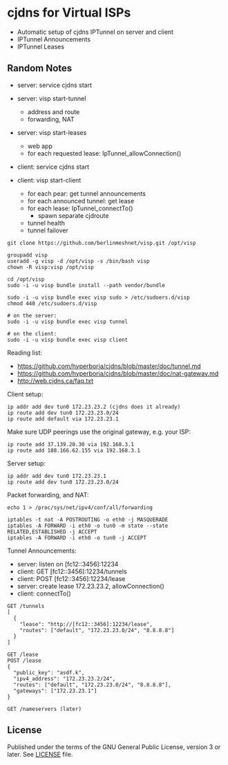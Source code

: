 # cjdns for Virtual ISPs

- Automatic setup of cjdns IPTunnel on server and client
- IPTunnel Announcements
- IPTunnel Leases

## Random Notes

- server: service cjdns start
- server: visp start-tunnel
  - address and route
  - forwarding, NAT
- server: visp start-leases
  - web app
  - for each requested lease: IpTunnel_allowConnection()

- client: service cjdns start
- client: visp start-client
  - for each pear: get tunnel announcements
  - for each announced tunnel: get lease
  - for each lease: IpTunnel_connectTo()
    - spawn separate cjdroute
  - tunnel health
  - tunnel failover

```
git clone https://github.com/berlinmeshnet/visp.git /opt/visp

groupadd visp
useradd -g visp -d /opt/visp -s /bin/bash visp
chown -R visp:visp /opt/visp

cd /opt/visp
sudo -i -u visp bundle install --path vendor/bundle

sudo -i -u visp bundle exec visp sudo > /etc/sudoers.d/visp
chmod 440 /etc/sudoers.d/visp

# on the server:
sudo -i -u visp bundle exec visp tunnel

# on the client:
sudo -i -u visp bundle exec visp client
```

Reading list:

- https://github.com/hyperboria/cjdns/blob/master/doc/tunnel.md
- https://github.com/hyperboria/cjdns/blob/master/doc/nat-gateway.md
- http://web.cjdns.ca/faq.txt

Client setup:

```
ip addr add dev tun0 172.23.23.2 (cjdns does it already)
ip route add dev tun0 172.23.23.0/24
ip route add default via 172.23.23.1
```

Make sure UDP peerings use the original gateway, e.g. your ISP:

```
ip route add 37.139.20.30 via 192.168.3.1
ip route add 188.166.62.155 via 192.168.3.1
```

Server setup:

```
ip addr add dev tun0 172.23.23.1
ip route add dev tun0 172.23.23.0/24
```

Packet forwarding, and NAT:

```
echo 1 > /proc/sys/net/ipv4/conf/all/forwarding

iptables -t nat -A POSTROUTING -o eth0 -j MASQUERADE
iptables -A FORWARD -i eth0 -o tun0 -m state --state RELATED,ESTABLISHED -j ACCEPT
iptables -A FORWARD -i eth0 -o tun0 -j ACCEPT
```

Tunnel Announcements:

- server: listen on [fc12::3456]:12234
- client: GET [fc12::3456]:12234/tunnels
- client: POST [fc12::3456]:12234/lease
- server: create lease 172.23.23.2, allowConnection()
- client: connectTo()

```
GET /tunnels
[
  {
    "lease": "http://[fc12::3456]:12234/lease",
    "routes": ["default", "172.23.23.0/24", "8.8.8.8"]
  }
]

GET /lease
POST /lease
{
  "public_key": "asdf.k",
  "ipv4_address": "172.23.23.2/24",
  "routes": ["default", "172.23.23.0/24", "8.8.8.8"],
  "gateways": ["172.23.23.1"]
}

GET /nameservers (later)
```

## License

Published under the terms of the GNU General Public License, version 3 or later.
See [LICENSE](LICENSE) file.
